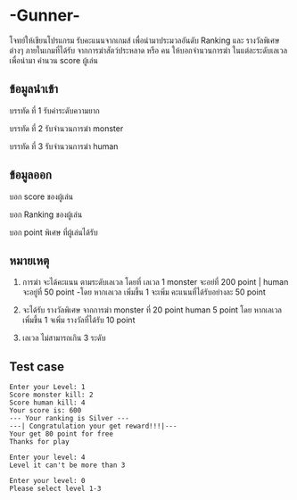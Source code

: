 # -Gunner- #

โจทย์ให้เขียนโปรแกรม รับคะแนนจากเกมส์ เพื่อนำมาประมวลอันดับ Ranking และ รางวัลพิเศษ ต่างๆ ภายในเกมที่ได้รับ จากการฆ่าสัตว์ประหลาด หรือ คน ให้บอกจำนวนการฆ่า ในแต่ละระดับเลเวลเพื่อนำมา คำนวน score ผู้เล่น

## ข้อมูลนำเข้า ##

บรรทัด ที่ 1 รับค่าระดับความยาก

บรรทัด ที่ 2 รับจำนวนการฆ๋า monster

บรรทัด ที่ 3 รับจำนวนการฆ่า human

## ข้อมูลออก ##

บอก score ของผู้เล่น

บอก Ranking ของผู้เล่น

บอก point พิเศษ ที่ผู้เล่นได้รับ

## หมายเหตุ ##


1.  การฆ่า จะได้คะแนน ตามระดับเลเวล โดยที่ เลเวล 1 monster 	จะอย่ที่ 200 point | human จะอยู่ที่ 50 point
 -โดย หากเลเวล เพิ่มขึ้น 1 จะเพิ่ม คะแนนที่ได้รับอย่างละ 50 point

2.  จะได้รับ รางวัลพิเศษ จากการฆ่า monster ที่ 20 point human 5 point โดย หากเลเวลเพิ่มขึ้น 1 จเพิ่ม รางวัลที่ได้รับ 10 point

3.  เลเวล ไม่สามารถเกิน 3 ระดับ

## Test case ##
```
Enter your Level: 1
Score monster kill: 2
Score human kill: 4
Your score is: 600
--- Your ranking is Silver ---
---| Congratulation your get reward!!!|---
Your get 80 point for free
Thanks for play
```

```
Enter your level: 4
Level it can't be more than 3
```

```
Enter your level: 0
Please select level 1-3
```
